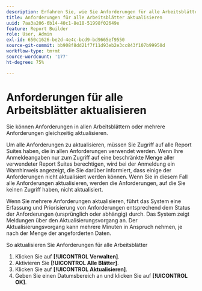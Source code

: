 ```yaml
---
description: Erfahren Sie, wie Sie Anforderungen für alle Arbeitsblätter oder für mehrere Anforderungen aktualisieren können.
title: Anforderungen für alle Arbeitsblätter aktualisieren
uuid: 7aa3a206-6b14-40c1-8e18-51998f02649e
feature: Report Builder
role: User, Admin
exl-id: 650c1626-be2d-4e4c-bcd9-bd9665ef9550
source-git-commit: bb908f8dd21f7f11d93eb2e3cc843f107b99950d
workflow-type: tm+mt
source-wordcount: '177'
ht-degree: 75%

---
```


# Anforderungen für alle Arbeitsblätter aktualisieren

Sie können Anforderungen in allen Arbeitsblättern oder mehrere Anforderungen gleichzeitig aktualisieren.

Um alle Anforderungen zu aktualisieren, müssen Sie Zugriff auf alle Report Suites haben, die in allen Anforderungen verwendet werden. Wenn Ihre Anmeldeangaben nur zum Zugriff auf eine beschränkte Menge aller verwendeter Report Suites berechtigen, wird bei der Anmeldung ein Warnhinweis angezeigt, die Sie darüber informiert, dass einige der Anforderungen nicht aktualisiert werden können. Wenn Sie in diesem Fall alle Anforderungen aktualisieren, werden die Anforderungen, auf die Sie keinen Zugriff haben, nicht aktualisiert.

Wenn Sie mehrere Anforderungen aktualisieren, führt das System eine Erfassung und Priorisierung von Anforderungen entsprechend dem Status der Anforderungen (ursprünglich oder abhängig) durch. Das System zeigt Meldungen über den Aktualisierungsvorgang an. Der Aktualisierungsvorgang kann mehrere Minuten in Anspruch nehmen, je nach der Menge der angeforderten Daten.

So aktualisieren Sie Anforderungen für alle Arbeitsblätter

1. Klicken Sie auf **[!UICONTROL Verwalten]**.
1. Aktivieren Sie **[!UICONTROL Alle Blätter]**.
1. Klicken Sie auf **[!UICONTROL Aktualisieren]**.
1. Geben Sie einen Datumsbereich an und klicken Sie auf **[!UICONTROL OK]**.
